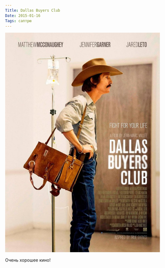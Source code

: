 ```yaml
---
Title: Dallas Buyers Club
Date: 2015-01-16
Tags: саптрю
---
```


![dallas-buyers-club.jpg](images/dallas-buyers-club.jpg)

Очень хорошее кино!